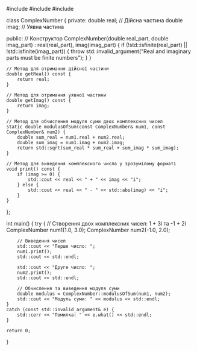 #include <iostream>
#include <cmath>
#include <stdexcept>

class ComplexNumber {
private:
    double real; // Дійсна частина
    double imag; // Уявна частина

public:
    // Конструктор
    ComplexNumber(double real_part, double imag_part) : real(real_part), imag(imag_part) {
        if (!std::isfinite(real_part) || !std::isfinite(imag_part)) {
            throw std::invalid_argument("Real and imaginary parts must be finite numbers");
        }
    }

    // Метод для отримання дійсної частини
    double getReal() const {
        return real;
    }

    // Метод для отримання уявної частини
    double getImag() const {
        return imag;
    }

    // Метод для обчислення модуля суми двох комплексних чисел
    static double modulusOfSum(const ComplexNumber& num1, const ComplexNumber& num2) {
        double sum_real = num1.real + num2.real;
        double sum_imag = num1.imag + num2.imag;
        return std::sqrt(sum_real * sum_real + sum_imag * sum_imag);
    }

    // Метод для виведення комплексного числа у зрозумілому форматі
    void print() const {
        if (imag >= 0) {
            std::cout << real << " + " << imag << "i";
        } else {
            std::cout << real << " - " << std::abs(imag) << "i";
        }
    }
};

int main() {
    try {
        // Створення двох комплексних чисел: 1 + 3i та -1 + 2i
        ComplexNumber num1(1.0, 3.0);
        ComplexNumber num2(-1.0, 2.0);

        // Виведення чисел
        std::cout << "Перше число: ";
        num1.print();
        std::cout << std::endl;

        std::cout << "Друге число: ";
        num2.print();
        std::cout << std::endl;

        // Обчислення та виведення модуля суми
        double modulus = ComplexNumber::modulusOfSum(num1, num2);
        std::cout << "Модуль суми: " << modulus << std::endl;
    }
    catch (const std::invalid_argument& e) {
        std::cerr << "Помилка: " << e.what() << std::endl;
    }

    return 0;
}
